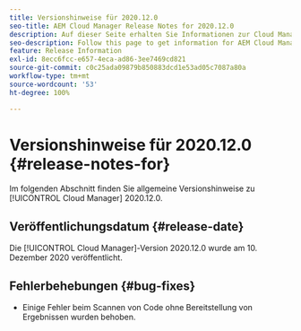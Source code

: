 ```yaml
---
title: Versionshinweise für 2020.12.0
seo-title: AEM Cloud Manager Release Notes for 2020.12.0
description: Auf dieser Seite erhalten Sie Informationen zur Cloud Manager-Version 2020.12.0.
seo-description: Follow this page to get information for AEM Cloud Manager Release 2020.12.0
feature: Release Information
exl-id: 8ecc6fcc-e657-4eca-ad86-3ee7469cd821
source-git-commit: c0c25ada09879b850883dcd1e53ad05c7087a80a
workflow-type: tm+mt
source-wordcount: '53'
ht-degree: 100%

---
```


# Versionshinweise für 2020.12.0 {#release-notes-for}

Im folgenden Abschnitt finden Sie allgemeine Versionshinweise zu [!UICONTROL Cloud Manager] 2020.12.0.

## Veröffentlichungsdatum {#release-date}

Die [!UICONTROL Cloud Manager]-Version 2020.12.0 wurde am 10. Dezember 2020 veröffentlicht.

## Fehlerbehebungen {#bug-fixes}

* Einige Fehler beim Scannen von Code ohne Bereitstellung von Ergebnissen wurden behoben.
